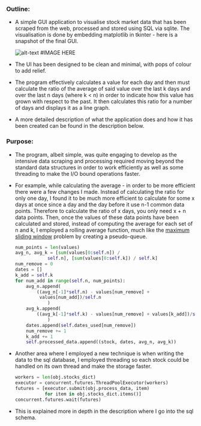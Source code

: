 ### Outline:

- A simple GUI application to visualise stock market data that has been scraped from the web, processed and stored using SQL via sqlite. The visualisation is done by embedding matplotlib in tkinter - here is a snapshot of the final GUI.

    ![alt-text]() #IMAGE HERE

- The UI has been designed to be clean and minimal, with pops of colour to add relief.
- The program effectively calculates a value for each day and then must calculate the ratio of the average of said value over the last k days and over the last n days (where k < n) in order to indicate how this value has grown with respect to the past. It then calculates this ratio for a number of days and displays it as a line graph.
- A more detailed description of what the application does and how it has been created can be found in the description below.

### Purpose:

- The program, albeit simple, was quite engaging to develop as the intensive data scraping and processing required moving beyond the standard data structures in order to work efficiently as well as some threading to make the I/O bound operations faster.
- For example, while calculating the average - in order to be more efficient there were a few changes I made. Instead of calculating the ratio for only one day, I found it to be much more efficient to calculate for some x days at once since a day and the day before it use n-1 common data points. Therefore to calculate the ratio of x days, you only need x + n data points. Then, once the values of these data points have been calculated and stored, instead of computing the average for each set of n and k, I employed a rolling average function, much like the [maximum sliding window]([https://www.geeksforgeeks.org/sliding-window-maximum-maximum-of-all-subarrays-of-size-k/](https://www.geeksforgeeks.org/sliding-window-maximum-maximum-of-all-subarrays-of-size-k/)) problem by creating a pseudo-queue.

    ```python
    num_points = len(values)
    avg_n, avg_k = [sum(values[0:self.n]) /
                self.n], [sum(values[0:self.k]) / self.k]
    num_remove = 0
    dates = []
    k_add = self.k
    for num_add in range(self.n, num_points):
    	avg_n.append(
    	    ((avg_n[-1]*self.n) - values[num_remove] +
    	     values[num_add])/self.n
    			)
    	avg_k.append(
    	    ((avg_k[-1]*self.k) - values[num_remove] + values[k_add])/self.k
    			)
    	dates.append(self.dates_used[num_remove])
    	num_remove += 1
    	k_add += 1
    	self.processed_data.append((stock, dates, avg_n, avg_k))
    ```
- Another area where I employed a new technique is when writing the data to the sql database, I employed threading so each stock could be handled on its own thread and make the storage faster.

    ```python
    workers = len(obj.stocks_dict)
    executor = concurrent.futures.ThreadPoolExecutor(workers)
    futures = [executor.submit(obj.process_data, item)
               for item in obj.stocks_dict.items()]
    concurrent.futures.wait(futures)
    ```

- This is explained more in depth in the description where I go into the sql schema.